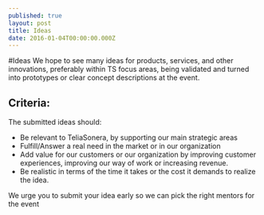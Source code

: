 ```yaml
---
published: true
layout: post
title: Ideas
date: 2016-01-04T00:00:00.000Z
---
```

#Ideas
We hope to see many ideas for products, services, and other innovations, preferably within TS focus areas, being validated and turned into prototypes or clear concept descriptions at the event. 

## Criteria:
The submitted ideas should:
- Be relevant to TeliaSonera, by supporting our main strategic areas
- Fulfill/Answer a real need in the market or in our organization
- Add value for our customers or our organization by improving customer experiences, improving our way of work or increasing revenue.
- Be realistic in terms of the time it takes or the cost it demands to realize the idea.

We urge you to submit your idea early so we can pick the right mentors for the event